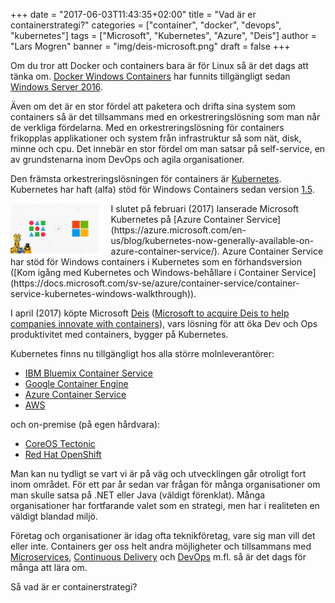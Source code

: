 +++
date = "2017-06-03T11:43:35+02:00"
title = "Vad är er containerstrategi?"
categories = ["container", "docker", "devops", "kubernetes"]
tags = ["Microsoft", "Kubernetes", "Azure", "Deis"]
author = "Lars Mogren"
banner = "img/deis-microsoft.png"
draft = false
+++

Om du tror att Docker och containers bara är för Linux så är det dags att tänka
om. [Docker Windows Containers](https://www.docker.com/microsoft) har funnits
tillgängligt sedan [Windows Server 2016](https://blog.docker.com/2016/09/build-your-first-docker-windows-server-container/).

Även om det är en stor fördel att paketera och drifta sina system som containers
så är det tillsammans med en orkestreringslösning som man når de verkliga fördelarna.
Med en orkestreringslösning för containers frikopplas applikationer och system
från infrastruktur så som nät, disk, minne och cpu. Det innebär en stor fördel om
man satsar på self-service, en av grundstenarna inom DevOps och agila organisationer.

Den främsta orkestreringslösningen för containers är [Kubernetes](https://kubernetes.io).
Kubernetes har haft (alfa) stöd för Windows Containers sedan version [1.5](https://github.com/kubernetes/kubernetes/blob/master/CHANGELOG.md#v150).

<img src="/img/deis-microsoft.png" style="float:left;margin-right:20px;height:80px">
I slutet på februari (2017) lanserade Microsoft Kubernetes på [Azure Container Service](https://azure.microsoft.com/en-us/blog/kubernetes-now-generally-available-on-azure-container-service/).
Azure Container Service har stöd för Windows containers i Kubernetes som en
förhandsversion ([Kom igång med Kubernetes och Windows-behållare i Container Service](https://docs.microsoft.com/sv-se/azure/container-service/container-service-kubernetes-windows-walkthrough)).

I april (2017) köpte Microsoft [Deis](https://deis.com/) ([Microsoft to acquire Deis to help companies innovate with containers](https://blogs.microsoft.com/blog/2017/04/10/microsoft-acquire-deis-help-companies-innovate-containers)),
vars lösning för att öka Dev och Ops produktivitet med containers, bygger på Kubernetes.

Kubernetes finns nu tillgängligt hos alla större molnleverantörer:

* [IBM Bluemix Container Service](https://www.ibm.com/blogs/bluemix/2017/03/kubernetes-now-available-ibm-bluemix-container-service/)
* [Google Container Engine](https://cloud.google.com/container-engine/)
* [Azure Container Service](https://azure.microsoft.com/en-us/blog/kubernetes-now-generally-available-on-azure-container-service/)
* [AWS](https://aws.amazon.com/about-aws/whats-new/2017/03/new-quick-start-deploys-heptio-kubernetes-on-the-aws-cloud/)

och on-premise (på egen hårdvara):

* [CoreOS Tectonic](https://coreos.com/tectonic/)
* [Red Hat OpenShift](https://www.openshift.com/)

Man kan nu tydligt se vart vi är på väg och utvecklingen går otroligt fort inom
området. För ett par år sedan var frågan för många organisationer om man skulle
satsa på .NET eller Java (väldigt förenklat). Många organisationer har
fortfarande valet som en strategi, men har i realiteten en väldigt blandad miljö.

Företag och organisationer är idag ofta teknikföretag, vare sig man vill det
eller inte. Containers ger oss helt andra möjligheter och tillsammans med [Microservices](https://martinfowler.com/articles/microservices.html),
[Continuous Delivery](https://continuousdelivery.com/) och
[DevOps](https://www.goodreads.com/book/show/26083308-the-devops-handbook) m.fl.
så är det dags för många att lära om.

Så vad är er containerstrategi?
